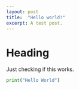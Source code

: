 ```yaml
---
layout: post
title:  "Hello world!"
excerpt: A test post.
---
```



# Heading

Just checking if this works.

```python
print("Hello World")
```
